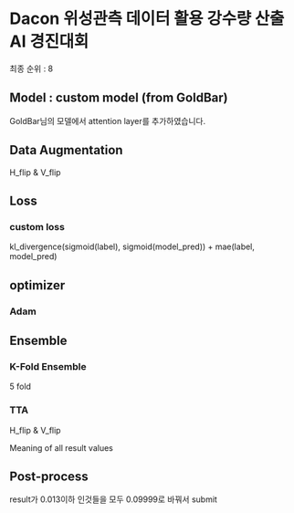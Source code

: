 # Dacon 위성관측 데이터 활용 강수량 산출 AI 경진대회

최종 순위 : 8

## Model : custom model (from GoldBar)
GoldBar님의 모델에서 attention layer를 추가하였습니다.

## Data Augmentation
H_flip & V_flip

## Loss 
### custom loss
kl_divergence(sigmoid(label), sigmoid(model_pred)) + mae(label, model_pred)

## optimizer 
### Adam

## Ensemble
### K-Fold Ensemble
5 fold
### TTA 
H_flip & V_flip

Meaning of all result values

## Post-process
result가 0.013이하 인것들을 모두 0.09999로 바꿔서 submit
